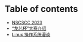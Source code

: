 # Table of contents

* [NSCSCC 2023](README.md)
* [“龙芯杯”大赛介绍](lec01/index.md)
* [Linux 操作系统漫谈](lec02/index.md)
